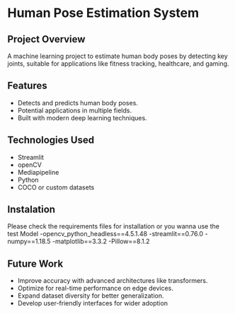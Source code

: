 # Human Pose Estimation System

## Project Overview
A machine learning project to estimate human body poses by detecting key joints, suitable for applications like fitness tracking, healthcare, and gaming.

## Features
- Detects and predicts human body poses.
- Potential applications in multiple fields.
- Built with modern deep learning techniques.

## Technologies Used
- Streamlit
- openCV
- Mediapipeline
- Python
- COCO or custom datasets

## Instalation 
 Please check the requirements files for installation or you wanna use the test Model
 -opencv_python_headless==4.5.1.48
 -streamlit==0.76.0
 -numpy==1.18.5
 -matplotlib==3.3.2
 -Pillow==8.1.2

## Future Work
- Improve accuracy with advanced architectures like transformers.
- Optimize for real-time performance on edge devices.
- Expand dataset diversity for better generalization.
- Develop user-friendly interfaces for wider adoption



